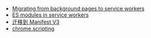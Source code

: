 

- [Migrating from background pages to service workers](https://developer.chrome.com/docs/extensions/mv3/migrating_to_service_workers/)
- [ES modules in service workers](https://web.dev/es-modules-in-sw/)
- [迁移到 Manifest V3](https://developer.chrome.com/docs/extensions/mv3/intro/mv3-migration/#updating-manifest-dot-json)
- [chrome.scripting](https://developer.chrome.com/docs/extensions/reference/scripting/#method-registerContentScripts)

